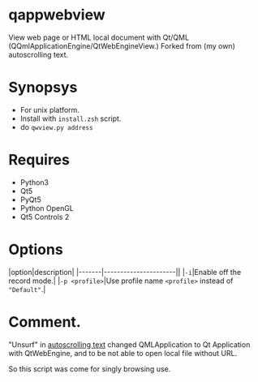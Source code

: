 # qappwebview

View web page or HTML local document with Qt/QML (QQmlApplicationEngine/QtWebEngineView.) Forked from (my own) autoscrolling text.

# Synopsys

* For unix platform.
* Install with `install.zsh` script.
* do `qwview.py address`

# Requires

* Python3
* Qt5
* PyQt5
* Python OpenGL
* Qt5 Controls 2

# Options

|option|description|
|-------|----------------------||
|`-i`|Enable off the record mode.|
|`-p <profile>`|Use profile name `<profile>` instead of `"Default"`.|

# Comment.

"Unsurf" in [autoscrolling text](https://github.com/reasonset/autoscrolling-text) changed QMLApplication to Qt Application with QtWebEngine, and to be not able to open local file without URL.

So this script was come for singly browsing use.
